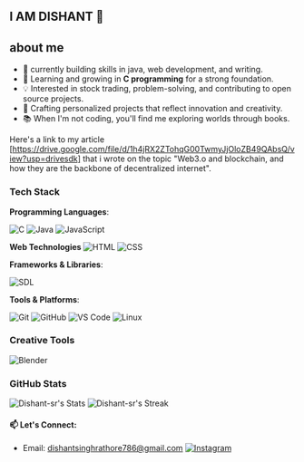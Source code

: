 ## I AM DISHANT 🦇

## about me

- 🔭 currently building skills in java, web development, and writing.
- 🌱 Learning and growing in **C programming** for a strong foundation.  
- 💡 Interested in stock trading, problem-solving, and contributing to open source projects.  
- 🎨 Crafting personalized projects that reflect innovation and creativity.
- 📚 When I'm not coding, you'll find me exploring worlds through books.

Here's a link to my article [https://drive.google.com/file/d/1h4jRX2ZTohqG00TwmyJjOloZB49QAbsQ/view?usp=drivesdk] 
that i wrote on the topic "Web3.o and blockchain, and how they are the backbone of decentralized internet".

### Tech Stack

**Programming Languages**:  

  ![C](https://img.shields.io/badge/C-00599C?style=for-the-badge&logo=c&logoColor=white) ![Java](https://img.shields.io/badge/Java-ED8B00?style=for-the-badge&logo=openjdk&logoColor=white) ![JavaScript](https://img.shields.io/badge/JavaScript-F7DF1E?style=for-the-badge&logo=javascript&logoColor=black)

**Web Technologies**
![HTML](https://img.shields.io/badge/HTML-E34F26?style=for-the-badge&logo=html5&logoColor=white) ![CSS](https://img.shields.io/badge/CSS-1572B6?style=for-the-badge&logo=css3&logoColor=white)

**Frameworks & Libraries**:

![SDL](https://img.shields.io/badge/SDL-FF6F00?style=for-the-badge&logo=sdl&logoColor=white)

**Tools & Platforms**:  

![Git](https://img.shields.io/badge/Git-F05032?style=for-the-badge&logo=git&logoColor=white) ![GitHub](https://img.shields.io/badge/GitHub-100000?style=for-the-badge&logo=github&logoColor=white) ![VS Code](https://img.shields.io/badge/VSCode-0078D4?style=for-the-badge&logo=visual%20studio%20code&logoColor=white) ![Linux](https://img.shields.io/badge/Linux-FCC624?style=for-the-badge&logo=linux&logoColor=black)

### Creative Tools

![Blender](https://img.shields.io/badge/Blender-F5792A?style=for-the-badge&logo=blender&logoColor=white)

### GitHub Stats

![Dishant-sr's Stats](https://github-readme-stats.vercel.app/api?username=Dishant-sr&theme=dracula&show_icons=true&hide_border=true&count_private=true) ![Dishant-sr's Streak](https://github-readme-streak-stats.herokuapp.com/?user=Dishant-sr&theme=dracula&hide_border=true)



 #### 📫 Let's Connect:  
- Email: dishantsinghrathore786@gmail.com
  [![Instagram](https://img.shields.io/badge/Instagram-E4405F?style=for-the-badge&logo=instagram&logoColor=white)](https://www.instagram.com/dishant_613)

    


